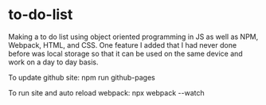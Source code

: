 # to-do-list
Making a to do list using object oriented programming in JS as well as NPM, Webpack, HTML, and CSS. One feature I added that I had never done before was local storage so that it can be used on the same device and work on a day to day basis.

To update github site:
npm run github-pages

To run site and auto reload webpack:
npx webpack --watch